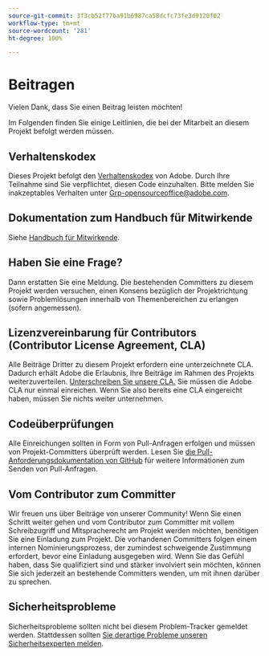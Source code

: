 ```yaml
---
source-git-commit: 3f3cb52f77ba91b6987ca58dcfc73fe3d9120f02
workflow-type: tm+mt
source-wordcount: '281'
ht-degree: 100%

---
```

# Beitragen

Vielen Dank, dass Sie einen Beitrag leisten möchten!

Im Folgenden finden Sie einige Leitlinien, die bei der Mitarbeit an diesem Projekt befolgt werden müssen.

## Verhaltenskodex

Dieses Projekt befolgt den [Verhaltenskodex](code-of-conduct.md) von Adobe. Durch Ihre Teilnahme sind Sie verpflichtet, diesen Code einzuhalten. Bitte melden Sie inakzeptables Verhalten unter [Grp-opensourceoffice@adobe.com](mailto:Grp-opensourceoffice@adobe.com).

## Dokumentation zum Handbuch für Mitwirkende

Siehe [Handbuch für Mitwirkende](https://experienceleague.adobe.com/docs/contributor/contributor-guide/introduction.html?lang=de).

## Haben Sie eine Frage?

Dann erstatten Sie eine Meldung. Die bestehenden Committers zu diesem Projekt werden versuchen, einen Konsens bezüglich der Projektrichtung sowie Problemlösungen innerhalb von Themenbereichen zu erlangen (sofern angemessen).

## Lizenzvereinbarung für Contributors (Contributor License Agreement, CLA)

Alle Beiträge Dritter zu diesem Projekt erfordern eine unterzeichnete CLA. Dadurch erhält Adobe die Erlaubnis, Ihre Beiträge im Rahmen des Projekts weiterzuverteilen. [Unterschreiben Sie unsere CLA.](http://opensource.adobe.com/cla.html) Sie müssen die Adobe CLA nur einmal einreichen. Wenn Sie also bereits eine CLA eingereicht haben, müssen Sie nichts weiter unternehmen.

## Codeüberprüfungen

Alle Einreichungen sollten in Form von Pull-Anfragen erfolgen und müssen von Projekt-Committers überprüft werden. Lesen Sie [die Pull-Anforderungsdokumentation von GitHub](https://docs.github.com/de/pull-requests/collaborating-with-pull-requests/proposing-changes-to-your-work-with-pull-requests/about-pull-requests) für weitere Informationen zum Senden von Pull-Anfragen.

<!--
Lastly, please follow the [pull request template](PULL_REQUEST_TEMPLATE.md) when
submitting a pull request!
-->

## Vom Contributor zum Committer

Wir freuen uns über Beiträge von unserer Community! Wenn Sie einen Schritt weiter gehen und vom Contributor zum Committer mit vollem Schreibzugriff und Mitspracherecht am Projekt werden möchten, benötigen Sie eine Einladung zum Projekt. Die vorhandenen Committers folgen einem internen Nominierungsprozess, der zumindest schweigende Zustimmung erfordert, bevor eine Einladung ausgegeben wird. Wenn Sie das Gefühl haben, dass Sie qualifiziert sind und stärker involviert sein möchten, können Sie sich jederzeit an bestehende Committers wenden, um mit ihnen darüber zu sprechen.

## Sicherheitsprobleme

Sicherheitsprobleme sollten nicht bei diesem Problem-Tracker gemeldet werden. Stattdessen sollten [Sie derartige Probleme unseren Sicherheitsexperten melden](https://helpx.adobe.com/de/security/alertus.html).
